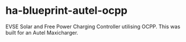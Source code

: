 # ha-blueprint-autel-ocpp
EVSE Solar and Free Power Charging Controller utilising OCPP.  This was built for an Autel Maxicharger.
